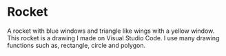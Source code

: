 # Rocket
A rocket with blue windows and triangle like wings with a yellow window. This rocket is a drawing I made on Visual Studio Code. I use many drawing functions such as,  rectangle, circle and polygon. 
